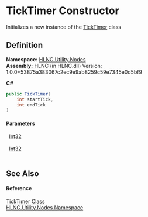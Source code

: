 # TickTimer Constructor


Initializes a new instance of the <a href="T_HLNC_Utility_Nodes_TickTimer">TickTimer</a> class



## Definition
**Namespace:** <a href="N_HLNC_Utility_Nodes">HLNC.Utility.Nodes</a>  
**Assembly:** HLNC (in HLNC.dll) Version: 1.0.0+53875a383067c2ec9e9ab8259c59e7345e0d5bf9

**C#**
``` C#
public TickTimer(
	int startTick,
	int endTick
)
```



#### Parameters
<dl><dt>  <a href="https://learn.microsoft.com/dotnet/api/system.int32" target="_blank" rel="noopener noreferrer">Int32</a></dt><dd> </dd><dt>  <a href="https://learn.microsoft.com/dotnet/api/system.int32" target="_blank" rel="noopener noreferrer">Int32</a></dt><dd> </dd></dl>

## See Also


#### Reference
<a href="T_HLNC_Utility_Nodes_TickTimer">TickTimer Class</a>  
<a href="N_HLNC_Utility_Nodes">HLNC.Utility.Nodes Namespace</a>  

